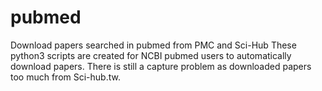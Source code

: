 # pubmed
Download papers searched in pubmed from PMC and Sci-Hub
These python3 scripts are created for NCBI pubmed users to automatically download papers.
There is still a capture problem as downloaded papers too much from Sci-hub.tw.

